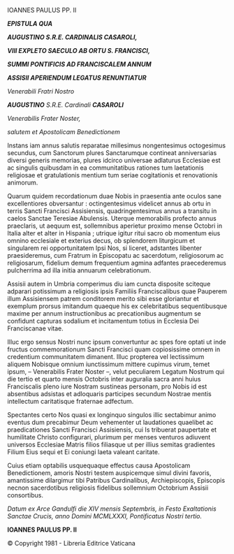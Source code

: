 IOANNES PAULUS PP. II

***EPISTULA QUA***

***AUGUSTINO S.R.E. CARDINALIS CASAROLI,***

***VIII EXPLETO SAECULO AB ORTU S. FRANCISCI,***

***SUMMI PONTIFICIS AD FRANCISCALEM ANNUM***

***ASSISII APERIENDUM LEGATUS RENUNTIATUR***

*Venerabili Fratri Nostro*

***AUGUSTINO** S.R.E. Cardinali **CASAROLI***

*Venerabilis Frater Noster,*

*salutem et Apostolicam Benedictionem*

Instans iam annus salutis reparatae millesimus nongentesimus octogesimus secundus, cum Sanctorum plures Sanctarumque contineat anniversarias diversi generis memorias, plures idcirco universae adlaturus Ecclesiae est ac singulis quibusdam in ea communitatibus rationes tum laetationis religiosae et gratulationis mentium tum seriae cogitationis et renovationis animorum.

Quarum quidem recordationum duae Nobis in praesentia ante oculos sane excellentiores obversantur : octingentesimus videlicet annus ab ortu in terris Sancti Francisci Assisiensis, quadringentesimus annus a transitu in caelos Sanctae Teresiae Abulensis. Uterque memorabilis profecto annus praeclaris, ut aequum est, sollemnibus aperietur proximo mense Octobri in Italia alter et alter in Hispania ; utrique igitur ritui sacro ob momentum eius omnino ecclesiale et exterius decus, ob splendorem liturgicum et singularem rei opportunitatem Ipsi Nos, si liceret, adstantes libenter praesideremus, cum Fratrum in Episcopatu ac sacerdotum, religiosorum ac religiosarum, fidelium demum frequentium agmina adfantes praecederemus pulcherrima ad illa initia annuarum celebrationum.

Assisii autem in Umbria comperimus diu iam cuncta disposite sciteque adparari potissimum a religiosis ipsis Familiis Franciscalibus quae Pauperem illum Assisiensem patrem conditorem merito sibi esse gloriantur et exemplum prorsus imitandum quaeque his ex celebritatibus sequentibusque maxime per annum instructionibus ac precationibus augmentum se confidunt capturas sodalium et incitamentum totius in Ecclesia Dei Franciscanae vitae.

Illuc ergo sensus Nostri nunc ipsum convertuntur ac spes fore optati ut inde fructus commemorationum Sancti Francisci quam copiosissime omnem in credentium communitatem dimanent. Illuc propterea vel lectissimum aliquem Nobisque omnium iunctissimum mittere cupimus virum, temet ipsum, – Venerabilis Frater Noster –, velut peculiarem Legatum Nostrum qui die tertio et quarto mensis Octobris inter auguralia sacra anni huius Franciscalis pleno iure Nostram sustineas personam, pro Nobis id est absentibus adsistas et adloquaris participes secundum Nostrae mentis intellectum caritatisque fraternae adfectum.

Spectantes certo Nos quasi ex longinquo singulos illic sectabimur animo eventus dum precabimur Deum vehementer ut laudationes quaelibet ac praedicationes Sancti Francisci Assisiensis, cui Is tribuerat paupertate et humilitate Christo configurari, plurimum per menses venturos adiuvent universos Ecclesiae Matris filios filiasque ut per illius semitas gradientes Filium Eius sequi et Ei coniungi laeta valeant caritate.

Cuius etiam optabilis usquequaque effectus causa Apostolicam Benedictionem, amoris Nostri testem auspicemque simul divini favoris, amantissime dilargimur tibi Patribus Cardinalibus, Archiepiscopis, Episcopis necnon sacerdotibus religiosis fidelibus sollemnium Octobrium Assisii consortibus.

*Datum ex Arce Gandulfi die XIV mensis Septembris, in Festo Exaltationis Sanctae Crucis, anno Domini MCMLXXXI, Pontificatus Nostri tertio.*

**IOANNES PAULUS PP. II**

© Copyright 1981 - Libreria Editrice Vaticana